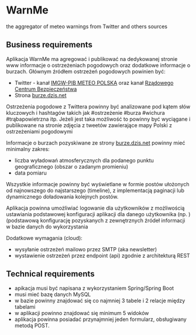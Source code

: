 # WarnMe
the aggregator of meteo warnings from Twitter and others sources

## Business requirements

Aplikacja WarnMe ma agregować i publikować na dedykowanej stronie www informacje o ostrzeżeniach pogodowych oraz dodatkowe informacje o burzach.
Głównym źródłem ostrzeżeń pogodowych powinien być:
* Twitter - kanał [IMGW-PIB METEO POLSKA](https://twitter.com/IMGWmeteo) oraz kanał [Rządowego Centrum Bezpieczeństwa](https://twitter.com/RCB_RP)
* Strona [burze.dzis.net](https://burze.dzis.net/)

Ostrzeżenia pogodowe z Twittera powinny być analizowane pod kątem słów kluczowych i hashtagów takich jak #ostrzeżenie #burza #wichura #trąbapowietrzna itp.
Jeżeli jest taka możliwość to powinny być wyciągane i publikowane na stronie zdjęcia z tweetów zawierające mapy Polski z ostrzeżeniami pogodowymi

Informacje o burzach pozyskiwane ze strony [burze.dzis.net](https://burze.dzis.net/) powinny mieć minimalny zakres:
* liczba wyładowań atmosferycznych dla podanego punktu geograficznego (obszar o zadanym promieniu)
* data pomiaru

Wszystkie informacje powinny być wyświetlane w formie postów ułożonych od najnowszego do najstarszego (timeline), z implementacją paginacji lub dynamicznego doładowania kolejnych postów.

Aplikacja powinna umożliwiać logowanie dla użytkowników z możliwością ustawiania podstawowej konfiguracji aplikacji dla danego użytkownika (np. ) (podstawową konfigurację  pozyskanych z zewnętrznych źródeł informacji w bazie danych do wykorzystania  

Dodatkowe wymagania (cloud):
- wysyłanie ostrzeżeń mailowo przez SMTP (aka newsletter)
- wystawienie ostrzeżeń przez endpoint (api) zgodnie z architekturą REST 

## Technical requirements
- apikacja musi być napisana z wykorzystaniem Spring/Spring Boot
- musi mieć bazę danych MySQL
- w bazie powinny znajdować się co najmniej 3 tabele i 2 relacje między tabelami
- w aplikacji powinno znajdować się minimum 5 widoków
- aplikacja powinna posiadać przynajmniej jeden formularz, obsługiwany metodą POST.
